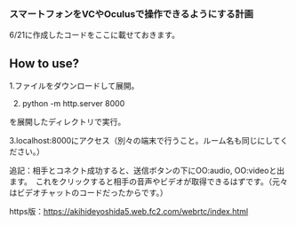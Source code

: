 ### スマートフォンをVCやOculusで操作できるようにする計画
6/21に作成したコードをここに載せておきます。

## How to use?
1.ファイルをダウンロードして展開。

2. python -m http.server 8000

を展開したディレクトリで実行。

3.localhost:8000にアクセス（別々の端末で行うこと。ルーム名も同じにしてください。）

追記：相手とコネクト成功すると、送信ボタンの下にOO:audio, OO:videoと出ます。　これをクリックすると相手の音声やビデオが取得できるはずです。（元々はビデオチャットのコードだったからです。）

https版：https://akihideyoshida5.web.fc2.com/webrtc/index.html

